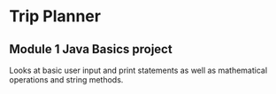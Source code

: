 # Trip Planner
## Module 1 Java Basics project  
  
Looks at basic user input and print statements as well as mathematical operations and string methods.
